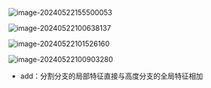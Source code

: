 ![image-20240522155500053](C:\Users\wychencc\AppData\Roaming\Typora\typora-user-images\image-20240522155500053.png)

![image-20240522100638137](C:\Users\wychencc\AppData\Roaming\Typora\typora-user-images\image-20240522100638137.png)

![image-20240522101526160](C:\Users\wychencc\AppData\Roaming\Typora\typora-user-images\image-20240522101526160.png)

![image-20240522100903280](C:\Users\wychencc\AppData\Roaming\Typora\typora-user-images\image-20240522100903280.png)

* add：分割分支的局部特征直接与高度分支的全局特征相加